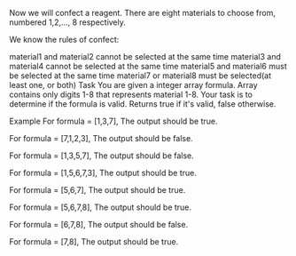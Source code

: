 Now we will confect a reagent. There are eight materials to choose from, numbered 1,2,..., 8 respectively.

We know the rules of confect:

material1 and material2 cannot be selected at the same time
material3 and material4 cannot be selected at the same time
material5 and material6 must be selected at the same time
material7 or  material8 must be selected(at least one, or both)
Task
You are given a integer array formula. Array contains only digits 1-8 that represents material 1-8. Your task is to determine if the formula is valid. Returns true if it's valid, false otherwise.

Example
For formula = [1,3,7], The output should be true.

For formula = [7,1,2,3], The output should be false.

For formula = [1,3,5,7], The output should be false.

For formula = [1,5,6,7,3], The output should be true.

For formula = [5,6,7], The output should be true.

For formula = [5,6,7,8], The output should be true.

For formula = [6,7,8], The output should be false.

For formula = [7,8], The output should be true.